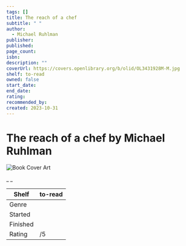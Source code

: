 ```yaml
---
tags: []
title: The reach of a chef
subtitle: " "
author:
  - Michael Ruhlman
publisher: 
published: 
page_count: 
isbn: 
description: ""
coverUrl: https://covers.openlibrary.org/b/olid/OL3431928M-M.jpg
shelf: to-read
owned: false
start_date: 
end_date: 
rating: 
recommended_by: 
created: 2023-10-31
---
```


# The reach of a chef by Michael Ruhlman

![Book Cover Art](https://covers.openlibrary.org/b/olid/OL3431928M-M.jpg)

_ _

| Shelf | to-read |
| --- | --- |
| Genre |  |
| Started |  |
| Finished |  |
| Rating | /5 |

